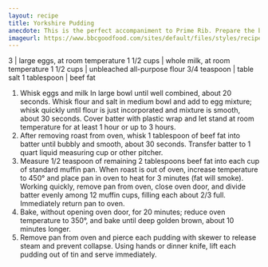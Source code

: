 ```yaml
---
layout: recipe
title: Yorkshire Pudding
anecdote: This is the perfect accompaniment to Prime Rib. Prepare the batter after the beef has roasted for 1 hour, then, while the roast rests, add beef fat to the batter and get the puddings into the oven, An accurate oven temperature is key for properly risen puddings, so check your oven with an oven thermometer before making this recipe. Work quickly to fill the muffin tin with batter, and do not open the oven door during baking. 
imageurl: https://www.bbcgoodfood.com/sites/default/files/styles/recipe/public/user-collections/my-colelction-image/2015/12/recipe-image-legacy-id--901451_9.jpg?itok=rgsV1wzi
---
```

<!-- Ingredients -->

3 | large eggs, at room temperature
1 1/2 cups | whole milk, at room temperature
1 1/2 cups | unbleached all-purpose flour
3/4 teaspoon | table salt
1 tablespoon | beef fat

<!-- split -->
<!-- Steps -->
1. Whisk eggs and milk In large bowl until well combined, about 20 seconds. Whisk flour and salt in medium bowl and add to egg mixture; whisk quickly until flour is just incorporated and mixture is smooth, about 30 seconds. Cover batter with plastic wrap and let stand at room temperature for at least 1 hour or up to 3 hours.
2. After removing roast from oven, whisk 1 tablespoon of beef fat into batter until bubbly and smooth, about 30 seconds. Transfer batter to 1 quart liquid measuring cup or other pitcher.
3. Measure 1/2 teaspoon of remaining 2 tablespoons beef fat into each cup of standard muffin pan. When roast is out of oven, increase temperature to 450° and place pan in oven to heat for 3 minutes (fat will smoke). Working quickly, remove pan from oven, close oven door, and divide batter evenly among 12 muffin cups, filling each about 2/3 full. Immediately return pan to oven.
4. Bake, without opening oven door, for 20 minutes; reduce oven temperature to 350°, and bake until deep golden brown, about 10 minutes longer.
5. Remove pan from oven and pierce each pudding with skewer to release steam and prevent collapse. Using hands or dinner knife, lift each pudding out of tin and serve immediately.
